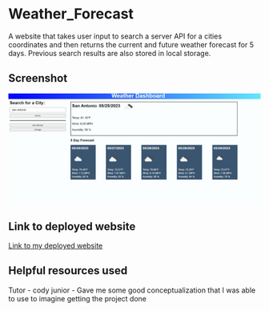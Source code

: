 # Weather_Forecast
A website that takes user input to search a server API for a cities coordinates and then returns the current and future weather forecast for 5 days. Previous search results are also stored in local storage.

## Screenshot
![my screenshot](./assets/images/deployed_website.png)

## Link to deployed website
[Link to my deployed website](https://jacobdflores.github.io/Weather_Forecast/)

## Helpful resources used

Tutor - cody junior - Gave me some good conceptualization that I was able to use to imagine getting the project done